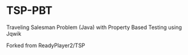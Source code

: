 # TSP-PBT
Traveling Salesman Problem (Java) with Property Based Testing using Jqwik

Forked from ReadyPlayer2/TSP
